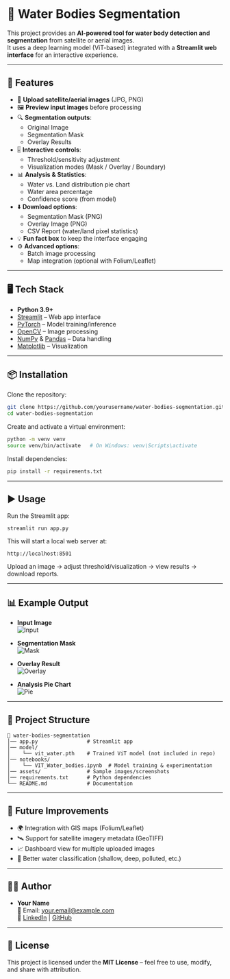 # 🌊 Water Bodies Segmentation

This project provides an **AI-powered tool for water body detection and segmentation** from satellite or aerial images.  
It uses a deep learning model (ViT-based) integrated with a **Streamlit web interface** for an interactive experience.  

---

## 🚀 Features

- 📂 **Upload satellite/aerial images** (JPG, PNG)  
- 🖼️ **Preview input images** before processing  
- 🔍 **Segmentation outputs**:
  - Original Image  
  - Segmentation Mask  
  - Overlay Results  
- 🎚️ **Interactive controls**:
  - Threshold/sensitivity adjustment  
  - Visualization modes (Mask / Overlay / Boundary)  
- 📊 **Analysis & Statistics**:
  - Water vs. Land distribution pie chart  
  - Water area percentage  
  - Confidence score (from model)  
- ⬇️ **Download options**:
  - Segmentation Mask (PNG)  
  - Overlay Image (PNG)  
  - CSV Report (water/land pixel statistics)  
- 💡 **Fun fact box** to keep the interface engaging  
- ⚙️ **Advanced options**:
  - Batch image processing  
  - Map integration (optional with Folium/Leaflet)  

---

## 🖥️ Tech Stack

- **Python 3.9+**  
- [Streamlit](https://streamlit.io/) – Web app interface  
- [PyTorch](https://pytorch.org/) – Model training/inference  
- [OpenCV](https://opencv.org/) – Image processing  
- [NumPy](https://numpy.org/) & [Pandas](https://pandas.pydata.org/) – Data handling  
- [Matplotlib](https://matplotlib.org/) – Visualization  

---

## 📦 Installation

Clone the repository:

```bash
git clone https://github.com/yourusername/water-bodies-segmentation.git
cd water-bodies-segmentation
```

Create and activate a virtual environment:

```bash
python -m venv venv
source venv/bin/activate   # On Windows: venv\Scripts\activate
```

Install dependencies:

```bash
pip install -r requirements.txt
```

---

## ▶️ Usage

Run the Streamlit app:

```bash
streamlit run app.py
```

This will start a local web server at:

```
http://localhost:8501
```

Upload an image → adjust threshold/visualization → view results → download reports.  

---

## 📊 Example Output

- **Input Image**  
![Input](assets/sample_input.png)  

- **Segmentation Mask**  
![Mask](assets/sample_mask.png)  

- **Overlay Result**  
![Overlay](assets/sample_overlay.png)  

- **Analysis Pie Chart**  
![Pie](assets/sample_pie.png)  

---

## 📂 Project Structure

```
📁 water-bodies-segmentation
│── app.py                # Streamlit app
│── model/
│    └── vit_water.pth    # Trained ViT model (not included in repo)
│── notebooks/
│    └── VIT_Water_bodies.ipynb  # Model training & experimentation
│── assets/               # Sample images/screenshots
│── requirements.txt      # Python dependencies
└── README.md             # Documentation
```

---

## 🔮 Future Improvements

- 🌍 Integration with GIS maps (Folium/Leaflet)  
- 🛰️ Support for satellite imagery metadata (GeoTIFF)  
- 📈 Dashboard view for multiple uploaded images  
- 🤖 Better water classification (shallow, deep, polluted, etc.)  

---

## 👩‍💻 Author

- **Your Name**  
📧 Email: your.email@example.com  
🔗 [LinkedIn](https://www.linkedin.com/) | [GitHub](https://github.com/)  

---

## 📜 License

This project is licensed under the **MIT License** – feel free to use, modify, and share with attribution.  
